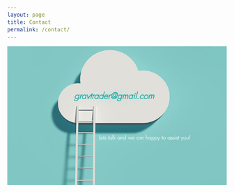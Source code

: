 ```yaml
---
layout: page
title: Contact
permalink: /contact/
---
```


<img alt="Open Pepperstone Live Account" src="/static/img/general-image/gravtrade-contact-gmail.PNG" title="GravTrade - Contact us now">
